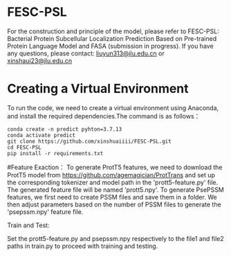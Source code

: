 # FESC-PSL
For the construction and principle of the model, please refer to FESC-PSL: Bacterial Protein Subcellular Localization Prediction Based on Pre-trained Protein Language Model and FASA (submission in progress).
If you have any questions, please contact: liuyun313@jlu.edu.cn or xinshaui23@jlu.edu.cn

# Creating a Virtual Environment
To run the code, we need to create a virtual environment using Anaconda, and install the required dependencies.The command is as follows：
```
conda create -n predict pyhton=3.7.13
conda activate predict
git clone https://github.com/xinshuaiiii/FESC-PSL.git
cd FESC-PSL
pip install -r requirements.txt
```

#Feature Exaction：
  To generate ProtT5 features, we need to download the ProtT5 model from https://github.com/agemagician/ProtTrans and set up the corresponding tokenizer and model path in the 'prott5-feature.py' file. The generated feature file will be named 'prott5.npy'. 
  To generate PsePSSM features, we first need to create PSSM files and save them in a folder. We then adjust parameters based on the number of PSSM files to generate the 'psepssm.npy' feature file.
  
Train and Test:

  Set the prott5-feature.py and psepssm.npy respectively to the file1 and file2 paths in train.py to proceed with training and testing.
